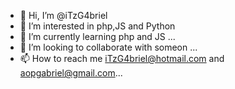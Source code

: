 - 👋 Hi, I’m @iTzG4briel
- 👀 I’m interested in php,JS and Python
- 🌱 I’m currently learning php and JS ...
- 💞️ I’m looking to collaborate with someon ...
- 📫 How to reach me iTzG4briel@hotmail.com and aopgabriel@gmail.com...

<!---
iTzG4briel/iTzG4briel is a ✨ special ✨ repository because its `README.md` (this file) appears on your GitHub profile.
You can click the Preview link to take a look at your changes.
--->
